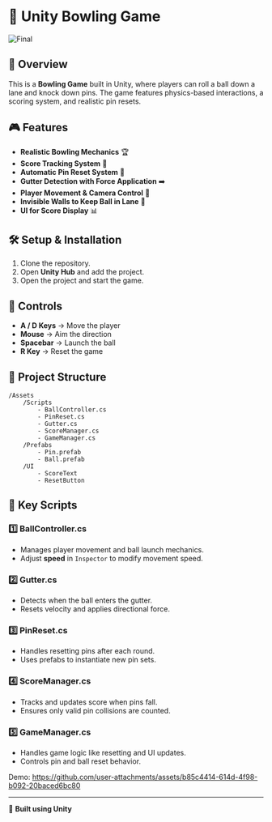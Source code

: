 # 🎳 Unity Bowling Game
![Final](https://github.com/user-attachments/assets/209594d6-3739-4f1d-b30c-b8e5365fe9b0)

## 📌 Overview
This is a **Bowling Game** built in Unity, where players can roll a ball down a lane and knock down pins. The game features physics-based interactions, a scoring system, and realistic pin resets.

## 🎮 Features
- **Realistic Bowling Mechanics** 🏆
- **Score Tracking System** 🧮
- **Automatic Pin Reset System** 🔄
- **Gutter Detection with Force Application** ➡️
- **Player Movement & Camera Control** 🎥
- **Invisible Walls to Keep Ball in Lane** 🚧
- **UI for Score Display** 📊

## 🛠 Setup & Installation
1. Clone the repository.
2. Open **Unity Hub** and add the project.
3. Open the project and start the game.

## 🔧 Controls
- **A / D Keys** → Move the player
- **Mouse** → Aim the direction
- **Spacebar** → Launch the ball
- **R Key** → Reset the game

## 📂 Project Structure
```
/Assets
    /Scripts
        - BallController.cs
        - PinReset.cs
        - Gutter.cs
        - ScoreManager.cs
        - GameManager.cs
    /Prefabs
        - Pin.prefab
        - Ball.prefab
    /UI
        - ScoreText
        - ResetButton
```

## 📜 Key Scripts
### **1️⃣ BallController.cs**
- Manages player movement and ball launch mechanics.
- Adjust **speed** in `Inspector` to modify movement speed.

### **2️⃣ Gutter.cs**
- Detects when the ball enters the gutter.
- Resets velocity and applies directional force.
  
### **3️⃣ PinReset.cs**
- Handles resetting pins after each round.
- Uses prefabs to instantiate new pin sets.

### **4️⃣ ScoreManager.cs**
- Tracks and updates score when pins fall.
- Ensures only valid pin collisions are counted.

### **5️⃣ GameManager.cs**
- Handles game logic like resetting and UI updates.
- Controls pin and ball reset behavior.

Demo:
https://github.com/user-attachments/assets/b85c4414-614d-4f98-b092-20baced6bc80


---
🎯 **Built using Unity**

